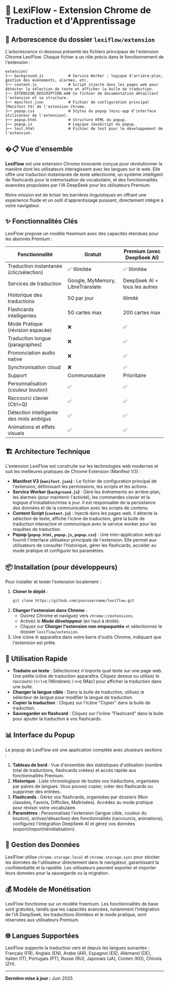 # 🚀 LexiFlow - Extension Chrome de Traduction et d'Apprentissage


## 📁 Arborescence du dossier `lexiflow/extension`

L'arborescence ci-dessous présente les fichiers principaux de l'extension Chrome LexiFlow. Chaque fichier a un rôle précis dans le fonctionnement de l'extension :

```
extension/
├── background.js           # Service Worker : logique d'arrière-plan, gestion des événements, alarmes, etc.
├── content.js              # Script injecté dans les pages web pour détecter la sélection de texte et afficher la bulle de traduction.
├── EXTENSION_DESCRIPTION.md# Ce fichier de documentation détaillant l'extension et sa structure.
├── manifest.json           # Fichier de configuration principal (Manifest V3) de l'extension Chrome.
├── popup.css               # Styles du popup (mini-app d'interface utilisateur de l'extension).
├── popup.html              # Structure HTML du popup.
├── popup.js                # Logique JavaScript du popup.
├── test.html               # Fichier de test pour le développement de l'extension.
```

## �📋 Vue d'ensemble

**LexiFlow** est une extension Chrome innovante conçue pour révolutionner la manière dont les utilisateurs interagissent avec les langues sur le web. Elle offre une traduction instantanée de texte sélectionné, un système intelligent de flashcards pour la mémorisation de vocabulaire, et des fonctionnalités avancées propulsées par l'IA DeepSeek pour les utilisateurs Premium.

Notre mission est de briser les barrières linguistiques en offrant une expérience fluide et un outil d'apprentissage puissant, directement intégré à votre navigateur.

## ✨ Fonctionnalités Clés

LexiFlow propose un modèle freemium avec des capacités étendues pour les abonnés Premium :

| Fonctionnalité                      | Gratuit       | Premium (avec DeepSeek AI) |
|-------------------------------------|---------------|----------------------------|
| Traduction instantanée (clic/sélection) | ✅ Illimitée  | ✅ Illimitée               |
| Services de traduction              | Google, MyMemory, LibreTranslate | DeepSeek AI + tous les autres |
| Historique des traductions          | 50 par jour   | Illimité                   |
| Flashcards intelligentes            | 50 cartes max | 200 cartes max             |
| Mode Pratique (révision espacée)    | ❌            | ✅                         |
| Traduction longue (paragraphes)     | ❌            | ✅                         |
| Prononciation audio native          | ❌            | ✅                         |
| Synchronisation cloud               | ❌            | ✅                         |
| Support                             | Communautaire | Prioritaire                |
| Personnalisation (couleur bouton)   | ✅            | ✅                         |
| Raccourci clavier (Ctrl+Q)          | ✅            | ✅                         |
| Détection intelligente des mots ambigus | ✅            | ✅                         |
| Animations et effets visuels        | ✅            | ✅                         |

## 🏗️ Architecture Technique

L'extension LexiFlow est construite sur les technologies web modernes et suit les meilleures pratiques de Chrome Extension (Manifest V3) :

*   **Manifest V3 (`manifest.json`)** : Le fichier de configuration principal de l'extension, définissant les permissions, les scripts et les actions.
*   **Service Worker (`background.js`)** : Gère les événements en arrière-plan, les alarmes (pour maintenir l'activité), les commandes clavier et la logique d'installation/mise à jour. Il est responsable de la persistance des données et de la communication avec les scripts de contenu.
*   **Content Script (`content.js`)** : Injecté dans les pages web, il détecte la sélection de texte, affiche l'icône de traduction, gère la bulle de traduction interactive et communique avec le service worker pour les requêtes de traduction.
*   **Popup (`popup.html`, `popup.js`, `popup.css`)** : Une mini-application web qui fournit l'interface utilisateur principale de l'extension. Elle permet aux utilisateurs de consulter l'historique, gérer les flashcards, accéder au mode pratique et configurer les paramètres.

## 📦 Installation (pour développeurs)

Pour installer et tester l'extension localement :

1.  **Cloner le dépôt** :
    ```bash
    git clone https://github.com/yourusername/lexiflow.git
    ```
2.  **Charger l'extension dans Chrome** :
    *   Ouvrez Chrome et naviguez vers `chrome://extensions`.
    *   Activez le **Mode développeur** (en haut à droite).
    *   Cliquez sur **Charger l'extension non empaquetée** et sélectionnez le dossier `lexiflow/extension`.
3.  Une icône 🌐 apparaîtra dans votre barre d'outils Chrome, indiquant que l'extension est prête.

## 🚀 Utilisation Rapide

*   **Traduire un texte** : Sélectionnez n'importe quel texte sur une page web. Une petite icône de traduction apparaîtra. Cliquez dessus ou utilisez le raccourci `Ctrl+Q` (Windows) / `⌘+Q` (Mac) pour afficher la traduction dans une bulle.
*   **Changer la langue cible** : Dans la bulle de traduction, utilisez le sélecteur de langue pour modifier la langue de traduction.
*   **Copier la traduction** : Cliquez sur l'icône "Copier" dans la bulle de traduction.
*   **Sauvegarder en flashcard** : Cliquez sur l'icône "Flashcard" dans la bulle pour ajouter la traduction à vos flashcards.

## 📊 Interface du Popup

Le popup de LexiFlow est une application complète avec plusieurs sections :

1.  **Tableau de bord** : Vue d'ensemble des statistiques d'utilisation (nombre total de traductions, flashcards créées) et accès rapide aux fonctionnalités Premium.
2.  **Historique** : Liste chronologique de toutes vos traductions, organisées par paires de langues. Vous pouvez copier, créer des flashcards ou supprimer des entrées.
3.  **Flashcards** : Gérez vos flashcards, organisées par dossiers (Non classées, Favoris, Difficiles, Maîtrisées). Accédez au mode pratique pour réviser votre vocabulaire.
4.  **Paramètres** : Personnalisez l'extension (langue cible, couleur du bouton), activez/désactivez des fonctionnalités (raccourcis, animations), configurez l'intégration DeepSeek AI et gérez vos données (export/import/réinitialisation).

## 💾 Gestion des Données

LexiFlow utilise `chrome.storage.local` et `chrome.storage.sync` pour stocker les données de l'utilisateur directement dans le navigateur, garantissant la confidentialité et la rapidité. Les utilisateurs peuvent exporter et importer leurs données pour la sauvegarde ou la migration.

## 💰 Modèle de Monétisation

LexiFlow fonctionne sur un modèle freemium. Les fonctionnalités de base sont gratuites, tandis que les capacités avancées, notamment l'intégration de l'IA DeepSeek, les traductions illimitées et le mode pratique, sont réservées aux utilisateurs Premium.

## 🌐 Langues Supportées

LexiFlow supporte la traduction vers et depuis les langues suivantes :
Français (FR), Anglais (EN), Arabe (AR), Espagnol (ES), Allemand (DE), Italien (IT), Portugais (PT), Russe (RU), Japonais (JA), Coréen (KO), Chinois (ZH).

---

**Dernière mise à jour :** Juin 2025
